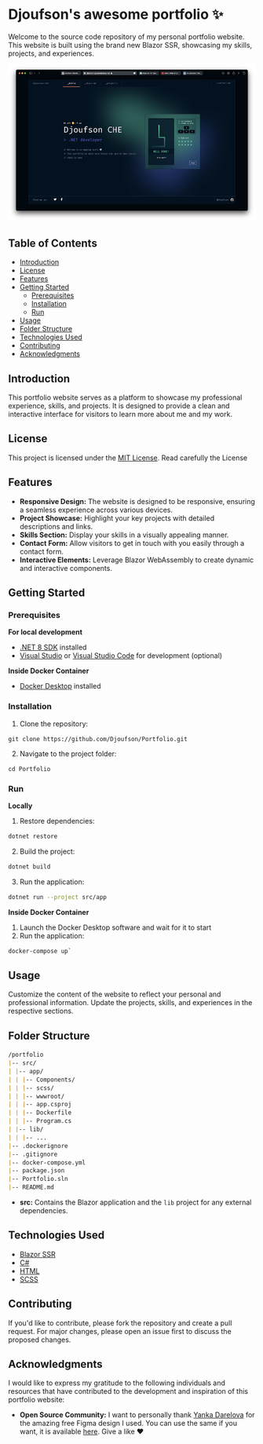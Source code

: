 # Djoufson's awesome portfolio ✨

Welcome to the source code repository of my personal portfolio website. This website is built using the brand new Blazor SSR, showcasing my skills, projects, and experiences.

![Screenshot](/docs/screenshot.png)

## Table of Contents

- [Introduction](#introduction)
- [License](#license)
- [Features](#features)
- [Getting Started](#getting-started)
  - [Prerequisites](#prerequisites)
  - [Installation](#installation)
  - [Run](#run)
- [Usage](#usage)
- [Folder Structure](#folder-structure)
- [Technologies Used](#technologies-used)
- [Contributing](#contributing)
- [Acknowledgments](#acknowledgments)

## Introduction

This portfolio website serves as a platform to showcase my professional experience, skills, and projects. It is designed to provide a clean and interactive interface for visitors to learn more about me and my work.

## License

This project is licensed under the [MIT License](LICENSE).
Read carefully the License

## Features

- **Responsive Design:** The website is designed to be responsive, ensuring a seamless experience across various devices.
- **Project Showcase:** Highlight your key projects with detailed descriptions and links.
- **Skills Section:** Display your skills in a visually appealing manner.
- **Contact Form:** Allow visitors to get in touch with you easily through a contact form.
- **Interactive Elements:** Leverage Blazor WebAssembly to create dynamic and interactive components.

## Getting Started

### Prerequisites

**For local development**
- [.NET 8 SDK](https://dotnet.microsoft.com/en-us/download/dotnet/8.0) installed
- [Visual Studio](https://visualstudio.microsoft.com/) or [Visual Studio Code](https://code.visualstudio.com/) for development (optional)

**Inside Docker Container**
- [Docker Desktop](https://docs.docker.com/engine/install/) installed

### Installation

1. Clone the repository: 
``` shell
git clone https://github.com/Djoufson/Portfolio.git
```
2. Navigate to the project folder:
``` shell
cd Portfolio
```

### Run
**Locally**
1. Restore dependencies: 
``` bash
dotnet restore
```
2. Build the project:
``` bash
dotnet build
```
3. Run the application:
``` bash
dotnet run --project src/app
```

**Inside Docker Container**
1. Launch the Docker Desktop software and wait for it to start
2. Run the application:
``` bash
docker-compose up`
```

## Usage

Customize the content of the website to reflect your personal and professional information. Update the projects, skills, and experiences in the respective sections.

## Folder Structure
``` md
/portfolio
|-- src/
| |-- app/
| | |-- Components/
| | |-- scss/
| | |-- wwwroot/
| | |-- app.csproj
| | |-- Dockerfile
| | |-- Program.cs
| |-- lib/
| | |-- ...
|-- .dockerignore
|-- .gitignore
|-- docker-compose.yml
|-- package.json
|-- Portfolio.sln
|-- README.md
```

- **src:** Contains the Blazor application and the `lib` project for any external dependencies.

## Technologies Used

- [Blazor SSR](https://dotnet.microsoft.com/apps/aspnet/web-apps/blazor)
- [C#](https://docs.microsoft.com/en-us/dotnet/csharp/)
- [HTML](https://developer.mozilla.org/en-US/docs/Web/HTML)
- [SCSS](https://sass-lang.com/install/)

## Contributing

If you'd like to contribute, please fork the repository and create a pull request. For major changes, please open an issue first to discuss the proposed changes.

## Acknowledgments

I would like to express my gratitude to the following individuals and resources that have contributed to the development and inspiration of this portfolio website:

- **Open Source Community:** I want to personally thank [Yanka Darelova](https://twitter.com/YankaDarelova) for the amazing free Figma design I used. You can use the same if you want, it is available [here](https://www.figma.com/community/file/1100794861710979147). Give a like ❤️

